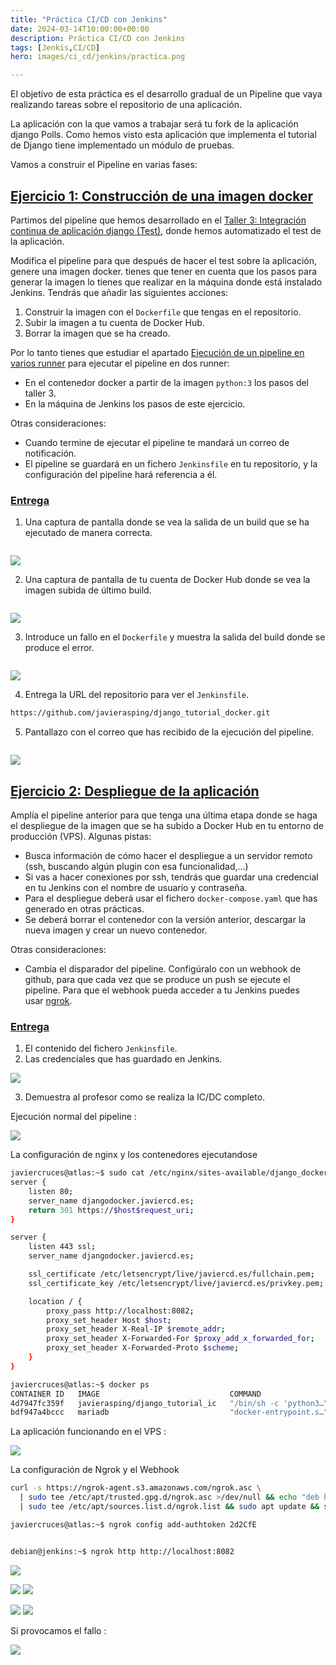 ```yaml
---
title: "Práctica CI/CD con Jenkins"
date: 2024-03-14T10:00:00+00:00
description: Práctica CI/CD con Jenkins
tags: [Jenkis,CI/CD]
hero: images/ci_cd/jenkins/practica.png

---
```



El objetivo de esta práctica es el desarrollo gradual de un Pipeline que vaya realizando tareas sobre el repositorio de una aplicación.

La aplicación con la que vamos a trabajar será tu fork de la aplicación django Polls. Como hemos visto esta aplicación que implementa el tutorial de Django tiene implementado un módulo de pruebas.

Vamos a construir el Pipeline en varias fases:

## [Ejercicio 1: Construcción de una imagen docker](https://fp.josedomingo.org/iaw/5_ic/practica.html#ejercicio-1-construcci%C3%B3n-de-una-imagen-docker)

Partimos del pipeline que hemos desarrollado en el [Taller 3: Integración continua de aplicación django (Test)](https://fp.josedomingo.org/iaw/5_ic/taller3.html), donde hemos automatizado el test de la aplicación.

Modifica el pipeline para que después de hacer el test sobre la aplicación, genere una imagen docker. tienes que tener en cuenta que los pasos para generar la imagen lo tienes que realizar en la máquina donde está instalado Jenkins. Tendrás que añadir las siguientes acciones:

1. Construir la imagen con el `Dockerfile` que tengas en el repositorio.
2. Subir la imagen a tu cuenta de Docker Hub.
3. Borrar la imagen que se ha creado.

Por lo tanto tienes que estudiar el apartado [Ejecución de un pipeline en varios runner](https://fp.josedomingo.org/iaw/5_ic/jenkins/runner.html) para ejecutar el pipeline en dos runner:

- En el contenedor docker a partir de la imagen `python:3` los pasos del taller 3.
- En la máquina de Jenkins los pasos de este ejercicio.

Otras consideraciones:

- Cuando termine de ejecutar el pipeline te mandará un correo de notificación.
- El pipeline se guardará en un fichero `Jenkinsfile` en tu repositorio, y la configuración del pipeline hará referencia a él.

### [Entrega](https://fp.josedomingo.org/iaw/5_ic/practica.html#entrega)

1. Una captura de pantalla donde se vea la salida de un build que se ha ejecutado de manera correcta.

```bash

```

![](/ci_cd/practica_jenkins/img/Pasted_image_20240307100704.png)


2. Una captura de pantalla de tu cuenta de Docker Hub donde se vea la imagen subida de último build.

```bash

```

![](/ci_cd/practica_jenkins/img/Pasted_image_20240307100721.png)

3. Introduce un fallo en el `Dockerfile` y muestra la salida del build donde se produce el error.

```bash

```

![](/ci_cd/practica_jenkins/img/Pasted_image_20240307100737.png)

4. Entrega la URL del repositorio para ver el `Jenkinsfile`.

```bash
https://github.com/javierasping/django_tutorial_docker.git
```


5. Pantallazo con el correo que has recibido de la ejecución del pipeline.

```bash

```

![](/ci_cd/practica_jenkins/img/Pasted_image_20240307100824.png)


## [Ejercicio 2: Despliegue de la aplicación](https://fp.josedomingo.org/iaw/5_ic/practica.html#ejercicio-2-despliegue-de-la-aplicaci%C3%B3n)

Amplía el pipeline anterior para que tenga una última etapa donde se haga el despliegue de la imagen que se ha subido a Docker Hub en tu entorno de producción (VPS). Algunas pistas:

- Busca información de cómo hacer el despliegue a un servidor remoto (ssh, buscando algún plugin con esa funcionalidad,…)
- Si vas a hacer conexiones por ssh, tendrás que guardar una credencial en tu Jenkins con el nombre de usuario y contraseña.
- Para el despliegue deberá usar el fichero `docker-compose.yaml` que has generado en otras prácticas.
- Se deberá borrar el contenedor con la versión anterior, descargar la nueva imagen y crear un nuevo contenedor.

Otras consideraciones:

- Cambia el disparador del pipeline. Configúralo con un webhook de github, para que cada vez que se produce un push se ejecute el pipeline. Para que el webhook pueda acceder a tu Jenkins puedes usar [ngrok](https://ngrok.com/).

### [Entrega](https://fp.josedomingo.org/iaw/5_ic/practica.html#entrega)

1. El contenido del fichero `Jenkinsfile`.
2. Las credenciales que has guardado en Jenkins.

![](/ci_cd/practica_jenkins/img/Pasted_image_20240307151636.png)

3. Demuestra al profesor como se realiza la IC/DC completo.

Ejecución normal del pipeline :

![](/ci_cd/practica_jenkins/img/Pasted_image_20240307151713.png)

La configuración de nginx y los contenedores ejecutandose

```bash
javiercruces@atlas:~$ sudo cat /etc/nginx/sites-available/django_docker 
server {
    listen 80;
    server_name djangodocker.javiercd.es;
    return 301 https://$host$request_uri;
}

server {
    listen 443 ssl;
    server_name djangodocker.javiercd.es;

    ssl_certificate /etc/letsencrypt/live/javiercd.es/fullchain.pem;
    ssl_certificate_key /etc/letsencrypt/live/javiercd.es/privkey.pem;

    location / {
        proxy_pass http://localhost:8082;
        proxy_set_header Host $host;
        proxy_set_header X-Real-IP $remote_addr;
        proxy_set_header X-Forwarded-For $proxy_add_x_forwarded_for;
        proxy_set_header X-Forwarded-Proto $scheme;
    }
}

javiercruces@atlas:~$ docker ps
CONTAINER ID   IMAGE                             COMMAND                  CREATED          STATUS          PORTS                                       NAMES
4d7947fc359f   javierasping/django_tutorial_ic   "/bin/sh -c 'python3…"   33 minutes ago   Up 33 minutes   0.0.0.0:8082->3000/tcp, :::8082->3000/tcp   django_tutorial_web
bdf947a4bccc   mariadb                           "docker-entrypoint.s…"   33 minutes ago   Up 33 minutes   3306/tcp                                    mariadb-django

```
La aplicación funcionando en el VPS :

![](/ci_cd/practica_jenkins/img/Pasted_image_20240307191739.png)

La configuración de Ngrok y el Webhook

```bash
curl -s https://ngrok-agent.s3.amazonaws.com/ngrok.asc \
  | sudo tee /etc/apt/trusted.gpg.d/ngrok.asc >/dev/null && echo "deb https://ngrok-agent.s3.amazonaws.com buster main" \
  | sudo tee /etc/apt/sources.list.d/ngrok.list && sudo apt update && sudo apt install ngrok

javiercruces@atlas:~$ ngrok config add-authtoken 2d2CfE


debian@jenkins:~$ ngrok http http://localhost:8082

```

![](/ci_cd/practica_jenkins/img/Pasted_image_20240307195316.png)

![](/ci_cd/practica_jenkins/img/Pasted_image_20240307192546.png)
![](/ci_cd/practica_jenkins/img/Pasted_image_20240307194954.png)

![](/ci_cd/practica_jenkins/img/Pasted_image_20240307195210.png)
![](/ci_cd/practica_jenkins/img/Pasted_image_20240307195252.png)

Si provocamos el fallo :

![](/ci_cd/practica_jenkins/img/Pasted_image_20240307195917.png)
